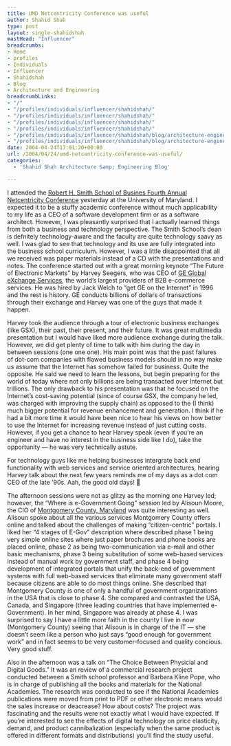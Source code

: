 ```yaml
---
title: UMD Netcentricity Conference was useful
author: Shahid Shah
type: post
layout: single-shahidshah
mastHead: "Influencer"
breadcrumbs:
- Home
- profiles
- Individuals
- Influencer
- Shahidshah
- Blog
- Architecture and Engineering
breadcrumbLinks:
- "/"
- "/profiles/individuals/influencer/shahidshah/"
- "/profiles/individuals/influencer/shahidshah/"
- "/profiles/individuals/influencer/shahidshah/"
- "/profiles/individuals/influencer/shahidshah/"
- "/profiles/individuals/influencer/shahidshah/blog/architecture-engineering/"
- "/profiles/individuals/influencer/shahidshah/blog/architecture-engineering/"
date: 2004-04-24T17:01:20+00:00
url: /2004/04/24/umd-netcentricity-conference-was-useful/
categories:
  - 'Shahid Shah Architecture &amp; Engineering Blog'

---
```

I attended the [Robert H. Smith School of Busines Fourth Annual Netcentricity Conference][1] yesterday at the University of Maryland. I expected it to be a stuffy academic conference without much applicability to my life as a CEO of a software development firm or as a software architect. However, I was pleasantly surprised that I actually learned things from both a business and technology perspective. The Smith School&#8217;s dean is defnitely technology-aware and the faculty are quite technology saavy as well. I was glad to see that technology and its use are fully integrated into the business school curriculum. However, I was a little disappointed that all we received was paper materials instead of a CD with the presentations and notes. The conference started out with a great morning keynote &#8220;The Future of Electronic Markets&#8221; by Harvey Seegers, who was CEO of [GE Global eXchange Services][2], the world&#8217;s largest providers of B2B e-commerce services. He was hired by Jack Welch to &#8220;get GE on the Internet&#8221; in 1996 and the rest is history. GE conducts billions of dollars of transactions through their exchange and Harvey was one of the guys that made it happen.
  
<!--more-->

Harvey took the audience through a tour of electronic business exchanges (like GSX), their past, their present, and their future. It was great multimedia presentation but I would have liked more audience exchange during the talk. However, we did get plenty of time to talk with him during the day in between sessions (one one one). His main point was that the past failures of dot-com companies with flawed business models should in no way make us assume that the Internet has somehow failed for business. Quite the opposite. He said we need to learn the lessons, but begin preparing for the world of today where not only billions are being transacted over Internet but trillions. The only drawback to his presentation was that he focused on the Internet&#8217;s cost-saving potential (since of course GSX, the company he led, was charged with improving the supply chain) as opposed to the (I think) much bigger potential for revenue enhancement and generation. I think if he had a bit more time it would have been nice to hear his views on how better to use the Internet for increasing revenue instead of just cutting costs. However, if you get a chance to hear Harvey speak (even if you&#8217;re an engineer and have no interest in the business side like I do), take the opportunity &#8212; he was very technically astute. 

For technology guys like me helping businesses intergrate back end functionality with web services and service oriented architectures, hearing Harvey talk about the next few years reminds me of my days as a dot com CEO of the late &#8217;90s. Aah, the good old days! 🙂

The afternoon sessions were not as glitzy as the morning one Harvey led; however, the &#8220;Where is e-Government Going&#8221; session led by Alisoun Moore, the CIO of [Montgomery County, Maryland][3] was quite interesting as well. Alisoun spoke about all the various services Montgomery County offers online and talked about the challenges of making &#8220;citizen-centric&#8221; portals. I liked her &#8220;4 stages of E-Gov&#8221; description where described phase 1 being very simple online sites where just paper brochures and phone books are placed online, phase 2 as being two-communication via e-mail and other basic mechanisms, phase 3 being substitution of some web-based services instead of manual work by government staff, and phase 4 being development of integrated portals that unify the back-end of government systems with full web-based services that eliminate many government staff because citizens are able to do most things online. She described that Montgomery County is one of only a handful of government organizations in the USA that is close to phase 4. She compared and contrasted the USA, Canada, and Singapore (three leading countries that have implemented e-Government). In her mind, Singapore was already at phase 4. I was surprised to say I have a little more faith in the county I live in now (Montgomery County) seeing that Alisoun is in charge of the IT &#8212; she doesn&#8217;t seem like a person who just says &#8220;good enough for government work&#8221; and in fact seems to be very customer-focused and quality concious. Very good stuff.

Also in the afternoon was a talk on &#8220;The Choice Between Physicial and Digital Goods.&#8221; It was an review of a commercial research project conducted between a Smith school professor and Barbara Kline Pope, who is in charge of publishing all the books and materials for the National Academies. The research was conducted to see if the National Academies publications were moved from print to PDF or other electronic means would the sales increase or deacrease? How about costs? The project was fascinating and the results were not exactly what I would have expected. If you&#8217;re interested to see the effects of digital technology on price elasticity, demand, and product cannibalization (especially when the same product is offered in different formats and distributions) you&#8217;ll find the study useful.

 [1]: http://www.rhsmith.umd.edu/netconference/
 [2]: http://www.gxs.com/
 [3]: http://www.montgomerycountymd.gov/